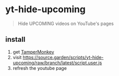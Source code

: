 # yt-hide-upcoming

> Hide UPCOMING videos on YouTube's pages

## install

1. get [TamperMonkey](https://tampermonkey.net)
2. visit https://source.garden/scripts/yt-hide-upcoming/raw/branch/latest/script.user.js
3. refresh the youtube page
